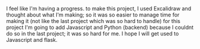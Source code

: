 I feel like I'm having a progress. to make this project, I used Excalidraw and thought about what I'm making; so it was so easier to manage time for making it (not like the last project which was so hard to handle)
for this project I'm going to add Javascript and Python (backend) because I couldnt do so in the last project; it was so hard for me. I hope I will get used to Javascript and flask.
